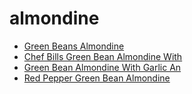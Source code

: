 # almondine

 * [Green Beans Almondine](../index/g/green-beans-almondine.json)
 * [Chef Bills Green Bean Almondine With](../index/c/chef-bills-green-bean-almondine-with.json)
 * [Green Bean Almondine With Garlic An](../index/g/green-bean-almondine-with-garlic-an.json)
 * [Red Pepper Green Bean Almondine](../index/r/red-pepper-green-bean-almondine.json)

